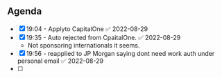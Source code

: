 ## Agenda
- [x] 19:04 - Applyto CapitalOne ✅ 2022-08-29
- [x] 19:35 - Auto rejected from CpaitalOne. ✅ 2022-08-29
	- Not sponsoring internationals it seems.
- [x] 19:56 - reapplied to JP Morgan saying dont need work auth under personal email ✅ 2022-08-29
- [ ] 
